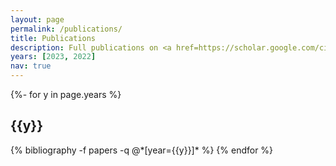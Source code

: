 ```yaml
---
layout: page
permalink: /publications/
title: Publications
description: Full publications on <a href=https://scholar.google.com/citations?user=AgqvtZkAAAAJ&hl  style=color:#389AC4>Google Scholar.</a><br> &#42; inidicates equal contribution.
years: [2023, 2022]
nav: true
---
```

<!-- _pages/publications.md -->
<div class="publications">

{%- for y in page.years %}
  <h2 class="year">{{y}}</h2>
  {% bibliography -f papers -q @*[year={{y}}]* %}
{% endfor %}

</div>
